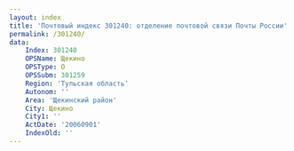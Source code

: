 ```yaml
---
layout: index
title: 'Почтовый индекс 301240: отделение почтовой связи Почты России'
permalink: /301240/
data:
    Index: 301240
    OPSName: Щекино
    OPSType: О
    OPSSubm: 301259
    Region: 'Тульская область'
    Autonom: ''
    Area: 'Щекинский район'
    City: Щекино
    City1: ''
    ActDate: '20060901'
    IndexOld: ''
---
```

